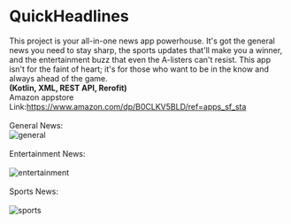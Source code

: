 # QuickHeadlines
This project is your all-in-one news app powerhouse. It's got the general news you need to stay sharp, the sports updates that'll make you a winner, and the entertainment buzz that even the A-listers can't resist. This app isn't for the faint of heart; it's for those who want to be in the know and always ahead of the game.<br>
<B>(Kotlin, XML, REST API, Rerofit)</B><br>
Amazon appstore Link:https://www.amazon.com/dp/B0CLKV5BLD/ref=apps_sf_sta<br><br>General News:<br>
![general](https://github.com/Swapnil-J-Patil/QuickHeadlines/assets/129786110/69dfa65a-f8e9-47d0-8d0a-f95b489cb4be)<br><br>Entertainment News:<br><br>
![entertainment](https://github.com/Swapnil-J-Patil/QuickHeadlines/assets/129786110/7e6324b2-ef11-4678-9617-09d120573f4b)<br><br>Sports News:<br><br>
![sports](https://github.com/Swapnil-J-Patil/QuickHeadlines/assets/129786110/fd0e72d6-8c54-4c45-b69c-a16b0c044539)<br><br>
